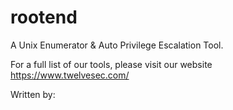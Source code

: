 # rootend

A Unix Enumerator & Auto Privilege Escalation Tool.

For a full list of our tools, please visit our website https://www.twelvesec.com/

Written by:
